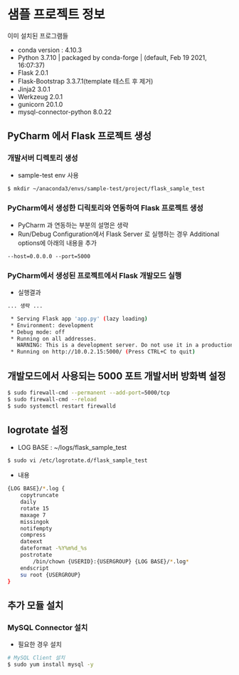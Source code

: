 # 샘플 프로젝트 정보
이미 설치된 프로그램들
* conda version : 4.10.3
* Python 3.7.10 | packaged by conda-forge | (default, Feb 19 2021, 16:07:37)
* Flask 2.0.1
* Flask-Bootstrap 3.3.7.1(template 테스트 후 제거)
* Jinja2 3.0.1
* Werkzeug 2.0.1
* gunicorn 20.1.0
* mysql-connector-python 8.0.22

## PyCharm 에서 Flask 프로젝트 생성
### 개발서버 디렉토리 생성
* sample-test env 사용
```bash
$ mkdir ~/anaconda3/envs/sample-test/project/flask_sample_test
```

### PyCharm에서 생성한 디릭토리와 연동하여 Flask 프로젝트 생성
* PyCharm 과 연동하는 부분의 설명은 생략
* Run/Debug Configuration에서 Flask Server 로 실행하는 경우 Additional options에 아래의 내용을 추가
```text
--host=0.0.0.0 --port=5000
```

### PyCharm에서 생성된 프로젝트에서 Flask 개발모드 실행
* 실행결과
```bash
... 생략 ...

 * Serving Flask app 'app.py' (lazy loading)
 * Environment: development
 * Debug mode: off
 * Running on all addresses.
   WARNING: This is a development server. Do not use it in a production deployment.
 * Running on http://10.0.2.15:5000/ (Press CTRL+C to quit)
```

## 개발모드에서 사용되는 5000 포트 개발서버 방화벽 설정
```bash
$ sudo firewall-cmd --permanent --add-port=5000/tcp
$ sudo firewall-cmd --reload
$ sudo systemctl restart firewalld
```

## logrotate 설정
* LOG BASE : ~/logs/flask_sample_test
```bash
$ sudo vi /etc/logrotate.d/flask_sample_test
```

* 내용
```bash
{LOG BASE}/*.log {
    copytruncate
    daily
    rotate 15
    maxage 7
    missingok
    notifempty
    compress
    dateext
    dateformat -%Y%m%d_%s
    postrotate
        /bin/chown {USERID}:{USERGROUP} {LOG BASE}/*.log*
    endscript
    su root {USERGROUP}
}
```

## 추가 모듈 설치
### MySQL Connector 설치
* 필요한 경우 설치
```bash
# MySQL Client 설치
$ sudo yum install mysql -y
```
